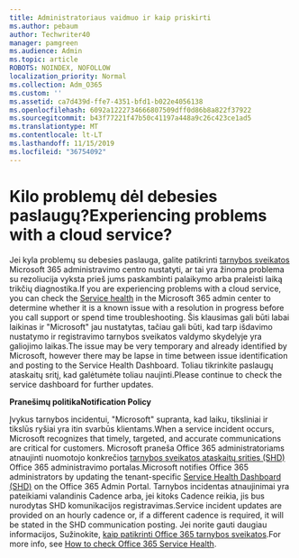 ```yaml
---
title: Administratoriaus vaidmuo ir kaip priskirti
ms.author: pebaum
author: Techwriter40
manager: pamgreen
ms.audience: Admin
ms.topic: article
ROBOTS: NOINDEX, NOFOLLOW
localization_priority: Normal
ms.collection: Adm_O365
ms.custom: ''
ms.assetid: ca7d439d-ffe7-4351-bfd1-b022e4056138
ms.openlocfilehash: 6092a1222734666807509dff0d86b8a822f37922
ms.sourcegitcommit: b43f77221f47b50c41197a448a9c26c423ce1ad5
ms.translationtype: MT
ms.contentlocale: lt-LT
ms.lasthandoff: 11/15/2019
ms.locfileid: "36754092"
---
```

# <a name="experiencing-problems-with-a-cloud-service"></a><span data-ttu-id="5d98d-102">Kilo problemų dėl debesies paslaugų?</span><span class="sxs-lookup"><span data-stu-id="5d98d-102">Experiencing problems with a cloud service?</span></span>

<span data-ttu-id="5d98d-103">Jei kyla problemų su debesies paslauga, galite patikrinti [tarnybos sveikatos](https://admin.microsoft.com/AdminPortal/Home#/servicehealth) Microsoft 365 administravimo centro nustatyti, ar tai yra žinoma problema su rezoliucija vyksta prieš jums paskambinti palaikymo arba praleisti laiką trikčių diagnostika.</span><span class="sxs-lookup"><span data-stu-id="5d98d-103">If you are experiencing problems with a cloud service, you can check the [Service health](https://admin.microsoft.com/AdminPortal/Home#/servicehealth) in the Microsoft 365 admin center to determine whether it is a known issue with a resolution in progress before you call support or spend time troubleshooting.</span></span> <span data-ttu-id="5d98d-104">Šis klausimas gali būti labai laikinas ir "Microsoft" jau nustatytas, tačiau gali būti, kad tarp išdavimo nustatymo ir registravimo tarnybos sveikatos valdymo skydelyje yra galiojimo laikas.</span><span class="sxs-lookup"><span data-stu-id="5d98d-104">The issue may be very temporary and already identified by Microsoft, however there may be lapse in time between issue identification and posting to the Service Health Dashboard.</span></span> <span data-ttu-id="5d98d-105">Toliau tikrinkite paslaugų ataskaitų sritį, kad galėtumėte toliau naujinti.</span><span class="sxs-lookup"><span data-stu-id="5d98d-105">Please continue to check the service dashboard for further updates.</span></span>

<span data-ttu-id="5d98d-106">**Pranešimų politika**</span><span class="sxs-lookup"><span data-stu-id="5d98d-106">**Notification Policy**</span></span>

<span data-ttu-id="5d98d-107">Įvykus tarnybos incidentui, "Microsoft" supranta, kad laiku, tiksliniai ir tikslūs ryšiai yra itin svarbūs klientams.</span><span class="sxs-lookup"><span data-stu-id="5d98d-107">When a service incident occurs, Microsoft recognizes that timely, targeted, and accurate communications are critical for customers.</span></span> <span data-ttu-id="5d98d-108">Microsoft praneša Office 365 administratoriams atnaujinti nuomotojo konkrečios [tarnybos sveikatos ataskaitų srities (SHD)](https://admin.microsoft.com/AdminPortal/Home#/servicehealth) Office 365 administravimo portalas.</span><span class="sxs-lookup"><span data-stu-id="5d98d-108">Microsoft notifies Office 365 administrators by updating the tenant-specific [Service Health Dashboard (SHD)](https://admin.microsoft.com/AdminPortal/Home#/servicehealth) on the Office 365 Admin Portal.</span></span> <span data-ttu-id="5d98d-109">Tarnybos incidentas atnaujinimai yra pateikiami valandinis Cadence arba, jei kitoks Cadence reikia, jis bus nurodytas SHD komunikacijos registravimas.</span><span class="sxs-lookup"><span data-stu-id="5d98d-109">Service incident updates are provided on an hourly cadence or, if a different cadence is required, it will be stated in the SHD communication posting.</span></span> <span data-ttu-id="5d98d-110">Jei norite gauti daugiau informacijos, Sužinokite, [kaip patikrinti Office 365 tarnybos sveikatos](https://docs.microsoft.com/office365/enterprise/view-service-health).</span><span class="sxs-lookup"><span data-stu-id="5d98d-110">For more info, see [How to check Office 365 Service Health](https://docs.microsoft.com/office365/enterprise/view-service-health).</span></span>

